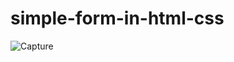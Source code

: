 ﻿# simple-form-in-html-css
 
![Capture](https://github.com/Nadifa-Abshir/simple-form-in-html-css/assets/136882040/d2ddc5ab-65a0-4a1f-9408-c8fabf96056c)
